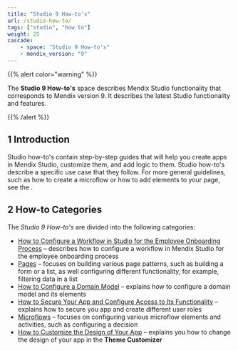 ```yaml
---
title: "Studio 9 How-to's"
url: /studio-how-to/
tags: ["studio", "how to"]
weight: 25
cascade:
    - space: "Studio 9 How-to's"
    - mendix_version: "9"
---
```


{{% alert color="warning" %}}

The **Studio 9 How-to's** space describes Mendix Studio functionality that corresponds to Mendix version 9. It describes the latest Studio functionality and features.

{{% /alert %}}

## 1 Introduction 

Studio how-to's contain step-by-step guides that will help you create apps in Mendix Studio, customize them, and add logic to them. Studio how-to's describe a specific use case that they follow. For more general guidelines, such as how to create a microflow or how to add elements to your page, see the . 

## 2 How-to Categories

The *Studio 9 How-to's* are divided into the following categories:

* [How to Configure a Workflow in Studio for the Employee Onboarding Process](/studio-how-to/workflow-how-to-configure/) – describes  how to configure a workflow in Mendix Studio for the employee onboarding process
* [Pages](/studio-how-to/pages/) – focuses on building various page patterns, such as building a form or a list, as well configuring different functionality, for example, filtering data in a list 
* [How to Configure a Domain Model](/studio-how-to/domain-model-how-to-configure/) – explains how to configure a domain model and its elements
* [How to Secure Your App and Configure Access to Its Functionality](/studio-how-to/security-how-to-configure-roles/) – explains how to secure you app and create different user roles
* [Microflows](/studio-how-to/microflows/) – focuses on configuring various microflow elements and activities, such as configuring a decision
* [How to Customize the Design of Your App](/studio-how-to/theme-customizer-how-to-customize-design/) – explains you how to change the design of your app in the **Theme Customizer**
